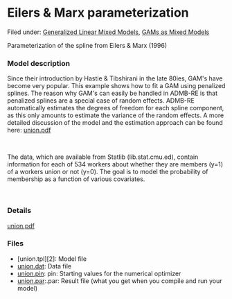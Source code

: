 #  Eilers & Marx parameterization

Filed under: [Generalized Linear Mixed Models][3], [GAMs as Mixed Models][4]

Parameterization of the spline from Eilers & Marx (1996)

### **Model description**

Since their introduction by Hastie & Tibshirani in the late 80ies, GAM's have become very popular. This example shows how to fit a GAM using penalized splines. The reason why GAM's can easily be handled in ADMB-RE is that penalized splines are a special case of random effects. ADMB-RE automatically estimates the degrees of freedom for each spline component, as this only amounts to estimate the variance of the random effects. A more detailed discussion of the model and the estimation approach can be found here: [union.pdf][1]

 

The data, which are available from Statlib (lib.stat.cmu.ed), contain information for each of 534 workers about whether they are members (y=1) of a workers union or not (y=0). The goal is to model the probability of membership as a function of various covariates.

 

### Details   
[union.pdf][1]

### Files
* [union.tpl][2]: Model file
* [union.dat][5]: Data file
* [union.pin][6]: pin: Starting values for the numerical optimizer  
* [union.par][7]:.par: Result file (what you get when you compile and run your model)  

[1]: ./union.pdf
[3]: ./../../
[4]: ./../
[5]: ./union.dat
[6]: ./union.pin
[7]: ./union.par
